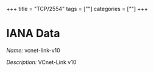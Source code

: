 +++
title = "TCP/2554"
tags = [""]
categories = [""]
+++

# IANA Data

_Name:_ vcnet-link-v10

_Description:_ VCnet-Link v10

